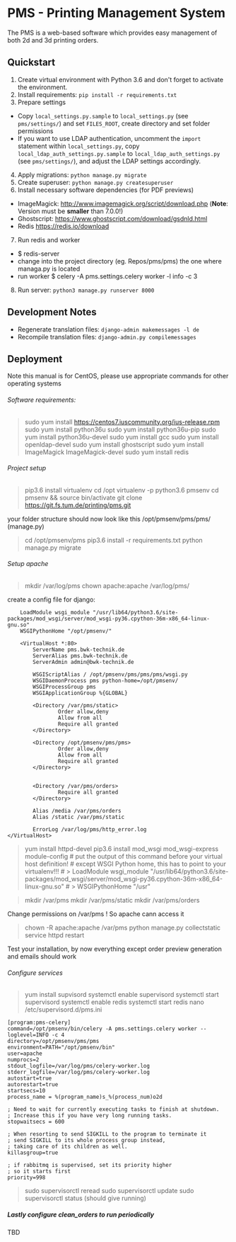 # PMS - Printing Management System
The PMS is a web-based software which provides easy management of both 2d and 3d printing orders.

## Quickstart
1. Create virtual environment with Python 3.6 and don't forget to activate the environment.
2. Install requirements: `pip install -r requirements.txt`
3. Prepare settings
  * Copy `local_settings.py.sample` to `local_settings.py` (see `pms/settings/`) and set `FILES_ROOT`,
  create directory and set folder permissions
  * If you want to use LDAP authentication, uncomment the `import` statement within `local_settings.py`,
  copy `local_ldap_auth_settings.py.sample` to `local_ldap_auth_settings.py` (see `pms/settings/`), and
  adjust the LDAP settings accordingly.
4. Apply migrations: `python manage.py migrate`
5. Create superuser: `python manage.py createsuperuser`
6. Install necessary software dependencies (for PDF previews)
  * ImageMagick: http://www.imagemagick.org/script/download.php (**Note**: Version must be **smaller** than 7.0.0!)
  * Ghostscript: https://www.ghostscript.com/download/gsdnld.html
  * Redis https://redis.io/download
7. Run redis and worker
  * $ redis-server
  * change into the project directory (eg. Repos/pms/pms) the one where managa.py is located
  * run worker $ celery -A pms.settings.celery worker -l info -c 3
8. Run server: `python3 manage.py runserver 8000`

## Development Notes
* Regenerate translation files: `django-admin makemessages -l de`
* Recompile translation files: `django-admin.py compilemessages`

## Deployment
Note this manual is for CentOS, please use appropriate commands for other operating systems
###### Software requirements:

> sudo yum install https://centos7.iuscommunity.org/ius-release.rpm
sudo yum install python36u
sudo yum install python36u-pip
sudo yum install python36u-devel
sudo yum install gcc
sudo yum install openldap-devel
sudo yum install ghostscript
sudo yum install ImageMagick ImageMagick-devel
sudo yum install redis

###### Project setup

> pip3.6 install virtualenv
cd /opt
virtualenv -p python3.6 pmsenv
cd pmsenv && source bin/activate
git clone https://git.fs.tum.de/printing/pms.git

your folder structure should now look like this /opt/pmsenv/pms/pms/ (manage.py)
>cd /opt/pmsenv/pms
pip3.6 install -r requirements.txt
python manage.py migrate

###### Setup apache

> mkdir /var/log/pms
chown apache:apache /var/log/pms/

create a config file for django:



		LoadModule wsgi_module "/usr/lib64/python3.6/site-packages/mod_wsgi/server/mod_wsgi-py36.cpython-36m-x86_64-linux-gnu.so"
		WSGIPythonHome "/opt/pmsenv/"

		<VirtualHost *:80>
			ServerName pms.bwk-technik.de
			ServerAlias pms.bwk-technik.de
			ServerAdmin admin@bwk-technik.de

			WSGIScriptAlias / /opt/pmsenv/pms/pms/pms/wsgi.py
			WSGIDaemonProcess pms python-home=/opt/pmsenv/
			WSGIProcessGroup pms
			WSGIApplicationGroup %{GLOBAL}

			<Directory /var/pms/static>
					Order allow,deny
					Allow from all
					Require all granted
			</Directory>

			<Directory /opt/pmsenv/pms/pms>
					Order allow,deny
					Allow from all
					Require all granted
			</Directory>


			<Directory /var/pms/orders>
					Require all granted
			</Directory>

			Alias /media /var/pms/orders
			Alias /static /var/pms/static

			ErrorLog /var/log/pms/http_error.log
	</VirtualHost>



>yum install httpd-devel
pip3.6 install mod_wsgi
mod_wsgi-express module-config
	# put the output of this command before your virtual host definition!
	# except WSGI Python home, this has to point to your virtualenv!!!
	# > LoadModule wsgi_module "/usr/lib64/python3.6/site-packages/mod_wsgi/server/mod_wsgi-py36.cpython-36m-x86_64-linux-gnu.so"
	# > WSGIPythonHome "/usr"

> mkdir /var/pms
mkdir /var/pms/static
mkdir /var/pms/orders

Change permissions on /var/pms ! So apache cann access it

> chown -R apache:apache /var/pms
python manage.py collectstatic
service httpd restart

Test your installation, by now everything except order preview generation and emails should work

###### Configure services

>yum install supvisord
systemctl enable supervisord
systemctl start supervisord
systemctl enable redis
systemctl start redis
nano /etc/supervisord.d/pms.ini

	[program:pms-celery]
	command=/opt/pmsenv/bin/celery -A pms.settings.celery worker --loglevel=INFO -c 4
	directory=/opt/pmsenv/pms/pms
	environment=PATH="/opt/pmsenv/bin"
	user=apache
	numprocs=2
	stdout_logfile=/var/log/pms/celery-worker.log
	stderr_logfile=/var/log/pms/celery-worker.log
	autostart=true
	autorestart=true
	startsecs=10
	process_name = %(program_name)s_%(process_num)o2d

	; Need to wait for currently executing tasks to finish at shutdown.
	; Increase this if you have very long running tasks.
	stopwaitsecs = 600

	; When resorting to send SIGKILL to the program to terminate it
	; send SIGKILL to its whole process group instead,
	; taking care of its children as well.
	killasgroup=true

	; if rabbitmq is supervised, set its priority higher
	; so it starts first
	priority=998


> sudo supervisorctl reread
sudo supervisorctl update
sudo supervisorctl status (should give running)


##### Lastly configure clean_orders to run periodically
TBD
